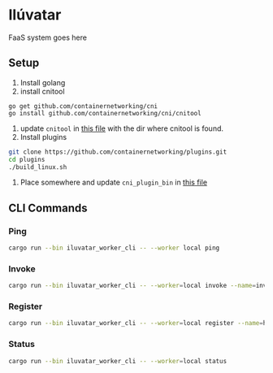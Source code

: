 # Ilúvatar

FaaS system goes here

## Setup

1. Install golang
1. install cnitool
```
go get github.com/containernetworking/cni
go install github.com/containernetworking/cni/cnitool
```
1. update `cnitool` in [this file](./worker/src/worker.json) with the dir where cnitool is found.
1. Install plugins
```bash
git clone https://github.com/containernetworking/plugins.git
cd plugins
./build_linux.sh
```
1. Place somewhere and update `cni_plugin_bin` in [this file](./worker/src/worker.json)


## CLI Commands

### Ping

```bash
cargo run --bin iluvatar_worker_cli -- --worker local ping
```


### Invoke

```bash
cargo run --bin iluvatar_worker_cli -- --worker=local invoke --name=invoke
```

### Register

```bash
cargo run --bin iluvatar_worker_cli -- --worker=local register --name=helo
```

### Status

```bash
cargo run --bin iluvatar_worker_cli -- --worker=local status
```